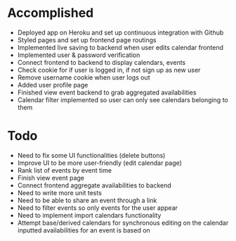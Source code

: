 # Accomplished #
- Deployed app on Heroku and set up continuous integration with Github
- Styled pages and set up frontend page routings
- Implemented live saving to backend when user edits calendar frontend
- Implemented user & password verification
- Connect frontend to backend to display calendars, events
- Check cookie for if user is logged in, if not sign up as new user
- Remove username cookie when user logs out
- Added user profile page
- Finished view event backend to grab aggregated availabilities
- Calendar filter implemented so user can only see calendars belonging to them

# Todo #
- Need to fix some UI functionalities (delete buttons)
- Improve UI to be more user-friendly (edit calendar page)
- Rank list of events by event time
- Finish view event page
- Connect frontend aggregate availabilities to backend 
- Need to write more unit tests 
- Need to be able to share an event through a link
- Need to filter events so only events for the user appear
- Need to implement import calendars functionality
- Attempt base/derived calendars for synchronous editing on the calendar inputted availabilities for an event is based on
